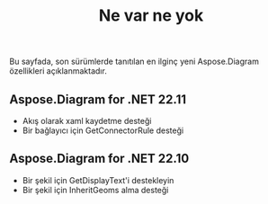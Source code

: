 ﻿---
title: Ne var ne yok
linktitle: Ne var ne yok
type: docs
weight: 5
url: /tr/net/whatsnew/
description: Aspose.Diagram for .NET her geçen gün genişliyor ve güzelleşiyor. Bu sayfada, ürünün devasa ve en ilginç özelliklerini öğrenebilirsiniz.
sitemap:
changefreq: monthl
priority: 0.8
lastmod: 2022-01-2
---
Bu sayfada, son sürümlerde tanıtılan en ilginç yeni Aspose.Diagram özellikleri açıklanmaktadır.

## Aspose.Diagram for .NET 22.11

* Akış olarak xaml kaydetme desteği
* Bir bağlayıcı için GetConnectorRule desteği

## Aspose.Diagram for .NET 22.10

* Bir şekil için GetDisplayText'i destekleyin
* Bir şekil için InheritGeoms alma desteği

